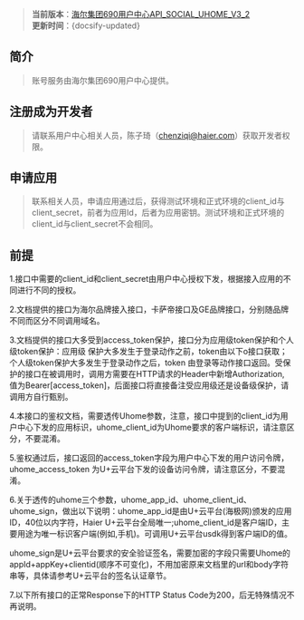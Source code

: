 
>  **当前版本**：[海尔集团690用户中心API_SOCIAL_UHOME_V3_2](zh-cn/ChangeLog/Account)  
 **更新时间**：{docsify-updated}  


## 简介
	
>  账号服务由海尔集团690用户中心提供。	



## 注册成为开发者  

>  请联系用户中心相关人员，陈子琦（chenziqi@haier.com）获取开发者权限。

## 申请应用

>  联系相关人员，申请应用通过后，获得测试环境和正式环境的client_id与client_secret，前者为应用Id，后者为应用密钥。测试环境和正式环境的client_id与client_secret不会相同。  



## 前提

1.接口中需要的client_id和client_secret由用户中心授权下发，根据接入应用的不同进行不同的授权。<br/>

2.文档提供的接口为海尔品牌接入接口，卡萨帝接口及GE品牌接口，分别随品牌不同而区分不同调用域名。<br/>

3.文档提供的接口大多受到access_token保护，接口分为应用级token保护和个人级token保护：应用级
保护大多发生于登录动作之前，token由以下o接口获取；个人级token保护大多发生于登录动作之后，token
由登录等动作接口返回。受保护的接口在被调用时，调用方需要在HTTP请求的Header中新增Authorization,
值为Bearer[access_token]，后面接口将直接备注受应用级还是设备级保护，请调用方自行甄别。<br/>

4.本接口的鉴权文档，需要透传Uhome参数，注意，接口中提到的client_id为用户中心下发的应用标识，uhome_client_id为Uhome要求的客户端标识，请注意区分，不要混淆。<br/>

5.鉴权通过后，接口返回的access_token字段为用户中心下发的用户访问令牌，uhome_access_token
为U+云平台下发的设备访问令牌，请注意区分，不要混淆。<br/>

6.关于透传的uhome三个参数，uhome_app_id、uhome_client_id、uhome_sign，做出以下说明：uhome_app_id是由U+云平台(海极网)颁发的应用ID，40位以内字符，Haier U+云平台全局唯一;uhome_client_id是客户端ID，主要用途为唯一标识客户端(例如,手机)。可调用U+云平台usdk得到客户端ID的值。<br/>

uhome_sign是U+云平台要求的安全验证签名，需要加密的字段只需要Uhome的appId+appKey+clientid(顺序不可变化)，不用加密原来文档里的url和body字符串等，具体请参考U+云平台的签名认证章节。<br/>

7.以下所有接口的正常Response下的HTTP Status Code为200，后无特殊情况不再说明。